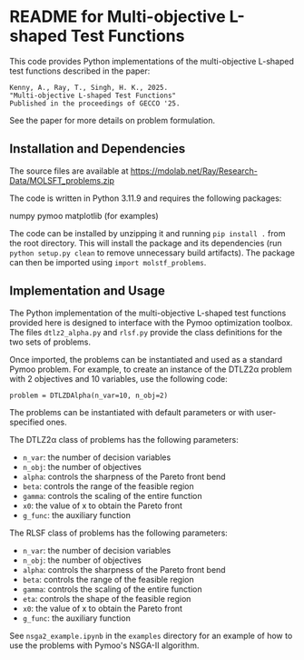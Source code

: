 # README for Multi-objective L-shaped Test Functions

This code provides Python implementations of the multi-objective L-shaped test
functions described in the paper:

    Kenny, A., Ray, T., Singh, H. K., 2025. 
    "Multi-objective L-shaped Test Functions" 
    Published in the proceedings of GECCO '25.

See the paper for more details on problem formulation.

## Installation and Dependencies

The source files are available at 
  https://mdolab.net/Ray/Research-Data/MOLSFT_problems.zip 

The code is written in Python 3.11.9 and requires the following packages:

numpy
pymoo
matplotlib (for examples)

The code can be installed by unzipping it and running `pip install .` from the
root directory. This will install the package and its dependencies (run 
`python setup.py clean` to remove unnecessary build artifacts). The package can
then be imported using `import molstf_problems`.

## Implementation and Usage

The Python implementation of the multi-objective L-shaped test functions 
provided here is designed to interface with the Pymoo optimization toolbox. The 
files `dtlz2_alpha.py` and `rlsf.py` provide the class definitions for the two 
sets of problems.

Once imported, the problems can be instantiated and used as a standard Pymoo 
problem. For example, to create an instance of the DTLZ2α problem with 2 
objectives and 10 variables, use the following code:

`problem = DTLZDAlpha(n_var=10, n_obj=2)`

The problems can be instantiated with default parameters or with 
user-specified ones. 

The DTLZ2α class of problems has the following parameters:
- `n_var`: the number of decision variables
- `n_obj`: the number of objectives
- `alpha`: controls the sharpness of the Pareto front bend
- `beta`: controls the range of the feasible region
- `gamma`: controls the scaling of the entire function
- `x0`: the value of x to obtain the Pareto front
- `g_func`: the auxiliary function

The RLSF class of problems has the following parameters:
- `n_var`: the number of decision variables
- `n_obj`: the number of objectives
- `alpha`: controls the sharpness of the Pareto front bend
- `beta`: controls the range of the feasible region
- `gamma`: controls the scaling of the entire function
- `eta`: controls the shape of the feasible region
- `x0`: the value of x to obtain the Pareto front
- `g_func`: the auxiliary function

See `nsga2_example.ipynb` in the `examples` directory for an example of how 
to use the problems with Pymoo's NSGA-II algorithm.